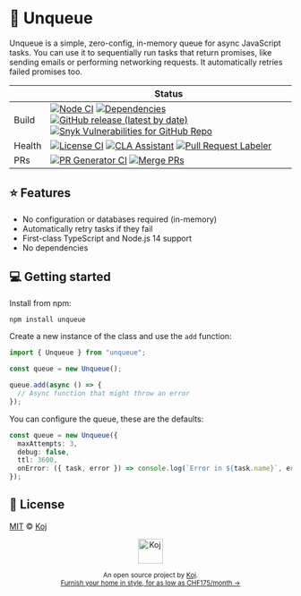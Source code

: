 # 📏 Unqueue

Unqueue is a simple, zero-config, in-memory queue for async JavaScript tasks. You can use it to sequentially run tasks that return promises, like sending emails or performing networking requests. It automatically retries failed promises too.

<!-- prettier-ignore-start -->
|   | Status |
| - | - |
| Build | [![Node CI](https://github.com/koj-co/unqueue/workflows/Node%20CI/badge.svg)](https://github.com/koj-co/unqueue/actions?query=workflow%3A%22Node+CI%22) [![Dependencies](https://img.shields.io/librariesio/github/koj-co/unqueue)](https://libraries.io/github/koj-co/unqueue) [![GitHub release (latest by date)](https://img.shields.io/github/v/release/koj-co/unqueue)](https://github.com/koj-co/unqueue/releases) [![Snyk Vulnerabilities for GitHub Repo](https://img.shields.io/snyk/vulnerabilities/github/koj-co/unqueue)](https://snyk.io/test/github/koj-co/unqueue) |
| Health | [![License CI](https://github.com/koj-co/unqueue/workflows/License%20CI/badge.svg)](https://github.com/koj-co/unqueue/actions?query=workflow%3A%22License+CI%22) [![CLA Assistant](https://github.com/koj-co/unqueue/workflows/CLA%20Assistant/badge.svg)](https://github.com/koj-co/unqueue/actions?query=workflow%3A%22CLA+Assistant%22) [![Pull Request Labeler](https://github.com/koj-co/unqueue/workflows/Pull%20Request%20Labeler/badge.svg)](https://github.com/koj-co/unqueue/actions?query=workflow%3A%22Pull+Request+Labeler%22) |
| PRs | [![PR Generator CI](https://github.com/koj-co/unqueue/workflows/PR%20Generator%20CI/badge.svg)](https://github.com/koj-co/unqueue/actions?query=workflow%3A%22PR+Generator+CI%22) [![Merge PRs](https://github.com/koj-co/unqueue/workflows/Merge%20PRs/badge.svg)](https://github.com/koj-co/unqueue/actions?query=workflow%3A%22Merge+PRs%22) |
<!-- prettier-ignore-end -->

## ⭐️ Features

- No configuration or databases required (in-memory)
- Automatically retry tasks if they fail
- First-class TypeScript and Node.js 14 support
- No dependencies

## 💻 Getting started

Install from npm:

```bash
npm install unqueue
```

Create a new instance of the class and use the `add` function:

```ts
import { Unqueue } from "unqueue";

const queue = new Unqueue();

queue.add(async () => {
  // Async function that might throw an error
});
```

You can configure the queue, these are the defaults:

```ts
const queue = new Unqueue({
  maxAttempts: 3,
  debug: false,
  ttl: 3600,
  onError: ({ task, error }) => console.log(`Error in ${task.name}`, error),
});
```

## 📄 License

[MIT](./LICENSE) © [Koj](https://koj.co)

<p align="center">
  <a href="https://koj.co">
    <img width="44" alt="Koj" src="https://kojcdn.com/v1598284251/website-v2/koj-github-footer_m089ze.svg">
  </a>
</p>
<p align="center">
  <sub>An open source project by <a href="https://koj.co">Koj</a>. <br> <a href="https://koj.co">Furnish your home in style, for as low as CHF175/month →</a></sub>
</p>
